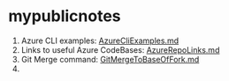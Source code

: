 # mypublicnotes

1. Azure CLI examples: [AzureCliExamples.md](AzureCliExamples.md)
2. Links to useful Azure CodeBases: [AzureRepoLinks.md](AzureRepoLinks.md)
3. Git Merge command: [GitMergeToBaseOfFork.md](GitMergeToBaseOfFork.md)
4. 
